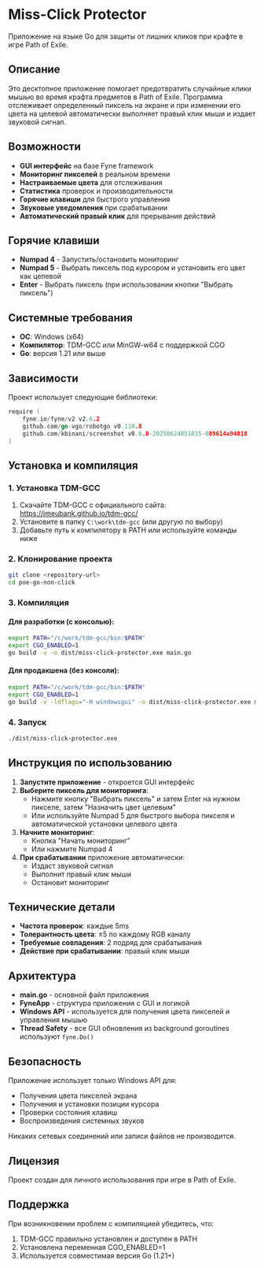 # Miss-Click Protector

Приложение на языке Go для защиты от лишних кликов при крафте в игре Path of Exile.

## Описание

Это десктопное приложение помогает предотвратить случайные клики мышью во время крафта предметов в Path of Exile. Программа отслеживает определенный пиксель на экране и при изменении его цвета на целевой автоматически выполняет правый клик мыши и издает звуковой сигнал.

## Возможности

- **GUI интерфейс** на базе Fyne framework
- **Мониторинг пикселей** в реальном времени
- **Настраиваемые цвета** для отслеживания
- **Статистика** проверок и производительности
- **Горячие клавиши** для быстрого управления
- **Звуковые уведомления** при срабатывании
- **Автоматический правый клик** для прерывания действий

## Горячие клавиши

- **Numpad 4** - Запустить/остановить мониторинг
- **Numpad 5** - Выбрать пиксель под курсором и установить его цвет как целевой
- **Enter** - Выбрать пиксель (при использовании кнопки "Выбрать пиксель")

## Системные требования

- **ОС**: Windows (x64)
- **Компилятор**: TDM-GCC или MinGW-w64 с поддержкой CGO
- **Go**: версия 1.21 или выше

## Зависимости

Проект использует следующие библиотеки:

```go
require (
    fyne.io/fyne/v2 v2.6.2
    github.com/go-vgo/robotgo v0.110.8
    github.com/kbinani/screenshot v0.0.0-20250624051815-089614a94018
)
```

## Установка и компиляция

### 1. Установка TDM-GCC

1. Скачайте TDM-GCC с официального сайта: https://jmeubank.github.io/tdm-gcc/
2. Установите в папку `C:\work\tdm-gcc` (или другую по выбору)
3. Добавьте путь к компилятору в PATH или используйте команды ниже

### 2. Клонирование проекта

```bash
git clone <repository-url>
cd poe-go-non-click
```

### 3. Компиляция

#### Для разработки (с консолью):
```bash
export PATH="/c/work/tdm-gcc/bin:$PATH"
export CGO_ENABLED=1
go build -v -o dist/miss-click-protector.exe main.go
```

#### Для продакшена (без консоли):
```bash
export PATH="/c/work/tdm-gcc/bin:$PATH"
export CGO_ENABLED=1
go build -v -ldflags="-H windowsgui" -o dist/miss-click-protector.exe main.go
```

### 4. Запуск

```bash
./dist/miss-click-protector.exe
```

## Инструкция по использованию

1. **Запустите приложение** - откроется GUI интерфейс
2. **Выберите пиксель для мониторинга**:
   - Нажмите кнопку "Выбрать пиксель" и затем Enter на нужном пикселе, затем "Назначить цвет целевым"
   - Или используйте Numpad 5 для быстрого выбора пикселя и автоматической установки целевого цвета
4. **Начните мониторинг**:
   - Кнопка "Начать мониторинг" 
   - Или нажмите Numpad 4
5. **При срабатывании** приложение автоматически:
   - Издаст звуковой сигнал
   - Выполнит правый клик мыши
   - Остановит мониторинг

## Технические детали

- **Частота проверок**: каждые 5ms
- **Толерантность цвета**: ±5 по каждому RGB каналу
- **Требуемые совпадения**: 2 подряд для срабатывания
- **Действие при срабатывании**: правый клик мыши

## Архитектура

- **main.go** - основной файл приложения
- **FyneApp** - структура приложения с GUI и логикой
- **Windows API** - используется для получения цвета пикселей и управления мышью
- **Thread Safety** - все GUI обновления из background goroutines используют `fyne.Do()`

## Безопасность

Приложение использует только Windows API для:
- Получения цвета пикселей экрана
- Получения и установки позиции курсора
- Проверки состояния клавиш
- Воспроизведения системных звуков

Никаких сетевых соединений или записи файлов не производится.

## Лицензия

Проект создан для личного использования при игре в Path of Exile.

## Поддержка

При возникновении проблем с компиляцией убедитесь, что:
1. TDM-GCC правильно установлен и доступен в PATH
2. Установлена переменная CGO_ENABLED=1
3. Используется совместимая версия Go (1.21+)
